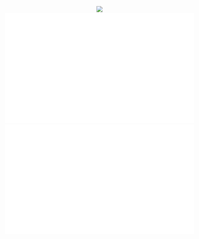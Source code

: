 <div align=center>
  <img src="https://readme-typing-svg.herokuapp.com?font=menlo?color=%23389AF7&center=true&vCenter=true&width=500&lines=Hi+there!+I'm+Minh!;Objective-C+%E2%80%A2+JavaScript+%E2%80%A2%C2%A0C%2B%2B;macOS+Apps+%E2%80%A2+Discord+Bots+%E2%80%A2+iOS+Tweaks">
</div>
<div align="center">  
  <img src="https://github.com/Minh-Ton/Minh-Ton/raw/master/generated/overview.svg">
  <img src="https://github.com/Minh-Ton/Minh-Ton/raw/master/generated/languages.svg">
</div>
